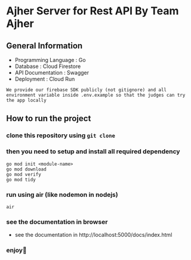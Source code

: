 # Ajher Server for Rest API By Team Ajher

## General Information
- Programming Language : Go
- Database : Cloud Firestore
- API Documentation : Swagger
- Deployment : Cloud Run

```
We provide our firebase SDK publicly (not gitignore) and all environment variable inside .env.example so that the judges can try the app locally
```

## How to run the project

### clone this repository using `git clone`
### then you need to setup and install all required dependency
```
go mod init <module-name>
go mod download
go mod verify
go mod tidy
```
### run using air (like nodemon in nodejs)
```
air
```
### see the documentation in browser
- see the documentation in http://localhost:5000/docs/index.html
### enjoy🎉
